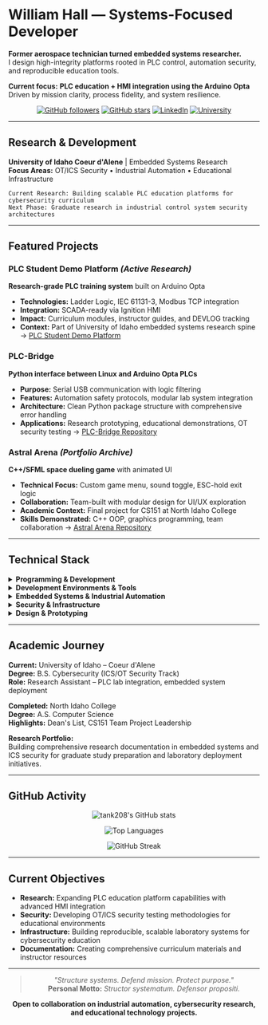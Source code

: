 # William Hall — Systems-Focused Developer

**Former aerospace technician turned embedded systems researcher.**  
I design high-integrity platforms rooted in PLC control, automation security, and reproducible education tools.

**Current focus:** **PLC education + HMI integration using the Arduino Opta**  
Driven by mission clarity, process fidelity, and system resilience.

<div align="center">

[![GitHub followers](https://img.shields.io/github/followers/tank208?label=Followers&style=social)](https://github.com/tank208)
[![GitHub stars](https://img.shields.io/github/stars/tank208?label=Stars&style=social)](https://github.com/tank208)
[![LinkedIn](https://img.shields.io/badge/LinkedIn-Connect-blue?style=flat&logo=linkedin)](https://linkedin.com/in/your-profile)
[![University](https://img.shields.io/badge/University-Idaho%20CDA-green?style=flat&logo=graduation-cap)](https://www.uidaho.edu/)

</div>

---

## Research & Development

**University of Idaho Coeur d'Alene** | Embedded Systems Research  
**Focus Areas:** OT/ICS Security • Industrial Automation • Educational Infrastructure

```
Current Research: Building scalable PLC education platforms for cybersecurity curriculum
Next Phase: Graduate research in industrial control system security architectures
```

---

## Featured Projects

### PLC Student Demo Platform *(Active Research)*
**Research-grade PLC training system** built on Arduino Opta
- **Technologies:** Ladder Logic, IEC 61131-3, Modbus TCP integration
- **Integration:** SCADA-ready via Ignition HMI
- **Impact:** Curriculum modules, instructor guides, and DEVLOG tracking
- **Context:** Part of University of Idaho embedded systems research spine  
  → [PLC Student Demo Platform](https://github.com/tank208/plc-student-demo-platform)

### PLC-Bridge
**Python interface between Linux and Arduino Opta PLCs**
- **Purpose:** Serial USB communication with logic filtering
- **Features:** Automation safety protocols, modular lab system integration
- **Architecture:** Clean Python package structure with comprehensive error handling
- **Applications:** Research prototyping, educational demonstrations, OT security testing
  → [PLC-Bridge Repository](https://github.com/tank208/plc-bridge)  

### Astral Arena *(Portfolio Archive)*
**C++/SFML space dueling game** with animated UI
- **Technical Focus:** Custom game menu, sound toggle, ESC-hold exit logic
- **Collaboration:** Team-built with modular design for UI/UX exploration
- **Academic Context:** Final project for CS151 at North Idaho College
- **Skills Demonstrated:** C++ OOP, graphics programming, team collaboration
  → [Astral Arena Repository](https://github.com/tank208/astral-arena)

---

## Technical Stack

<details>
<summary><strong>Programming & Development</strong></summary>

**Primary Languages:**  
![Python](https://img.shields.io/badge/Python-Expert-blue?logo=python&logoColor=white)
![C++](https://img.shields.io/badge/C++-Proficient-blue?logo=cplusplus&logoColor=white)
![Bash](https://img.shields.io/badge/Bash-Advanced-green?logo=gnu-bash&logoColor=white)

**Industrial Programming:**  
![IEC 61131-3](https://img.shields.io/badge/IEC%2061131--3-Ladder%20Logic-orange)
![Structured Text](https://img.shields.io/badge/Structured%20Text-ST-orange)

</details>

<details>
<summary><strong>Development Environments & Tools</strong></summary>

**IDEs & Editors:**  
VS Code • Arduino PLC IDE • Arduino IDE • CMake • g++ • make

**Version Control & Collaboration:**  
Git • GitHub Projects • Markdown Documentation

</details>

<details>
<summary><strong>Embedded Systems & Industrial Automation</strong></summary>

**Hardware Platforms:**  
Arduino Opta • GPIO Programming • I2C Communications

**Industrial Protocols:**  
Modbus TCP • Serial Communications • SCADA Integration

**Development Tools:**  
Ignition HMI • DIN Simul8 • Circuit Documentation

</details>

<details>
<summary><strong>Security & Infrastructure</strong></summary>

**Network Security:**  
WireShark • OpenSSH • Tailscale VPN

**Containerization:**  
Docker • Linux Systems Administration

**OT/ICS Security:**  
Industrial Control System Architecture • Automation Safety Protocols

</details>

<details>
<summary><strong>Design & Prototyping</strong></summary>

**CAD & 3D Design:**  
Fusion 360 • Bambu Studio • DIN Rail Modeling • STL/3MF Layout

**Documentation:**  
Obsidian • OneNote • Technical Writing • Curriculum Development

</details>

---

## Academic Journey

**Current:** University of Idaho – Coeur d'Alene  
**Degree:** B.S. Cybersecurity (ICS/OT Security Track)  
**Role:** Research Assistant – PLC lab integration, embedded system deployment

**Completed:** North Idaho College  
**Degree:** A.S. Computer Science  
**Highlights:** Dean's List, CS151 Team Project Leadership

**Research Portfolio:**  
Building comprehensive research documentation in embedded systems and ICS security for graduate study preparation and laboratory deployment initiatives.

---

## GitHub Activity

<div align="center">

![tank208's GitHub stats](https://github-readme-stats.vercel.app/api?username=tank208&show_icons=true&theme=tokyonight&hide_border=true)

![Top Languages](https://github-readme-stats.vercel.app/api/top-langs/?username=tank208&layout=compact&theme=tokyonight&hide_border=true)

![GitHub Streak](https://github-readme-streak-stats.herokuapp.com/?user=tank208&theme=tokyonight&hide_border=true)

</div>

---

## Current Objectives

- **Research:** Expanding PLC education platform capabilities with advanced HMI integration
- **Security:** Developing OT/ICS security testing methodologies for educational environments  
- **Infrastructure:** Building reproducible, scalable laboratory systems for cybersecurity education
- **Documentation:** Creating comprehensive curriculum materials and instructor resources

<div align="center">

---

> *"Structure systems. Defend mission. Protect purpose."*  
> **Personal Motto:** *Structor systematum. Defensor propositi.*

**Open to collaboration on industrial automation, cybersecurity research, and educational technology projects.**

</div>
